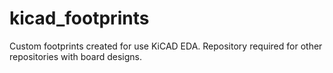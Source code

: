 # kicad_footprints
Custom footprints created for use KiCAD EDA. Repository required for other repositories with board designs. 
